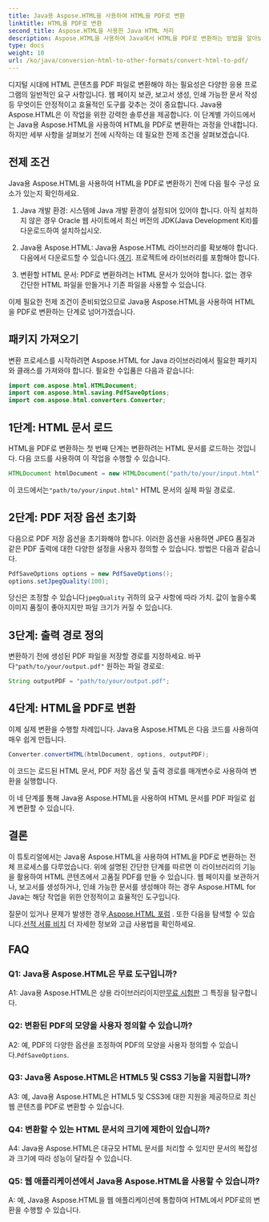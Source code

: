 ```yaml
---
title: Java용 Aspose.HTML을 사용하여 HTML을 PDF로 변환
linktitle: HTML을 PDF로 변환
second_title: Aspose.HTML을 사용한 Java HTML 처리
description: Aspose.HTML을 사용하여 Java에서 HTML을 PDF로 변환하는 방법을 알아보세요. HTML 콘텐츠에서 고품질 PDF를 쉽게 만들 수 있습니다.
type: docs
weight: 10
url: /ko/java/conversion-html-to-other-formats/convert-html-to-pdf/
---
```

디지털 시대에 HTML 콘텐츠를 PDF 파일로 변환해야 하는 필요성은 다양한 응용 프로그램의 일반적인 요구 사항입니다. 웹 페이지 보관, 보고서 생성, 인쇄 가능한 문서 작성 등 무엇이든 안정적이고 효율적인 도구를 갖추는 것이 중요합니다. Java용 Aspose.HTML은 이 작업을 위한 강력한 솔루션을 제공합니다. 이 단계별 가이드에서는 Java용 Aspose.HTML을 사용하여 HTML을 PDF로 변환하는 과정을 안내합니다. 하지만 세부 사항을 살펴보기 전에 시작하는 데 필요한 전제 조건을 살펴보겠습니다.

## 전제 조건

Java용 Aspose.HTML을 사용하여 HTML을 PDF로 변환하기 전에 다음 필수 구성 요소가 있는지 확인하세요.

1. Java 개발 환경: 시스템에 Java 개발 환경이 설정되어 있어야 합니다. 아직 설치하지 않은 경우 Oracle 웹 사이트에서 최신 버전의 JDK(Java Development Kit)를 다운로드하여 설치하십시오.

2.  Java용 Aspose.HTML: Java용 Aspose.HTML 라이브러리를 확보해야 합니다. 다음에서 다운로드할 수 있습니다.[여기](https://releases.aspose.com/html/java/). 프로젝트에 라이브러리를 포함해야 합니다.

3. 변환할 HTML 문서: PDF로 변환하려는 HTML 문서가 있어야 합니다. 없는 경우 간단한 HTML 파일을 만들거나 기존 파일을 사용할 수 있습니다.

이제 필요한 전제 조건이 준비되었으므로 Java용 Aspose.HTML을 사용하여 HTML을 PDF로 변환하는 단계로 넘어가겠습니다.

## 패키지 가져오기

변환 프로세스를 시작하려면 Aspose.HTML for Java 라이브러리에서 필요한 패키지와 클래스를 가져와야 합니다. 필요한 수입품은 다음과 같습니다:

```java
import com.aspose.html.HTMLDocument;
import com.aspose.html.saving.PdfSaveOptions;
import com.aspose.html.converters.Converter;
```

## 1단계: HTML 문서 로드

HTML을 PDF로 변환하는 첫 번째 단계는 변환하려는 HTML 문서를 로드하는 것입니다. 다음 코드를 사용하여 이 작업을 수행할 수 있습니다.

```java
HTMLDocument htmlDocument = new HTMLDocument("path/to/your/input.html");
```

 이 코드에서는`"path/to/your/input.html"` HTML 문서의 실제 파일 경로로.

## 2단계: PDF 저장 옵션 초기화

다음으로 PDF 저장 옵션을 초기화해야 합니다. 이러한 옵션을 사용하면 JPEG 품질과 같은 PDF 출력에 대한 다양한 설정을 사용자 정의할 수 있습니다. 방법은 다음과 같습니다.

```java
PdfSaveOptions options = new PdfSaveOptions();
options.setJpegQuality(100);
```

 당신은 조정할 수 있습니다`jpegQuality` 귀하의 요구 사항에 따라 가치. 값이 높을수록 이미지 품질이 좋아지지만 파일 크기가 커질 수 있습니다.

## 3단계: 출력 경로 정의

 변환하기 전에 생성된 PDF 파일을 저장할 경로를 지정하세요. 바꾸다`"path/to/your/output.pdf"` 원하는 파일 경로로:

```java
String outputPDF = "path/to/your/output.pdf";
```

## 4단계: HTML을 PDF로 변환

이제 실제 변환을 수행할 차례입니다. Java용 Aspose.HTML은 다음 코드를 사용하여 매우 쉽게 만듭니다.

```java
Converter.convertHTML(htmlDocument, options, outputPDF);
```

이 코드는 로드된 HTML 문서, PDF 저장 옵션 및 출력 경로를 매개변수로 사용하여 변환을 실행합니다.

이 네 단계를 통해 Java용 Aspose.HTML을 사용하여 HTML 문서를 PDF 파일로 쉽게 변환할 수 있습니다.

## 결론

이 튜토리얼에서는 Java용 Aspose.HTML을 사용하여 HTML을 PDF로 변환하는 전체 프로세스를 다루었습니다. 위에 설명된 간단한 단계를 따르면 이 라이브러리의 기능을 활용하여 HTML 콘텐츠에서 고품질 PDF를 만들 수 있습니다. 웹 페이지를 보관하거나, 보고서를 생성하거나, 인쇄 가능한 문서를 생성해야 하는 경우 Aspose.HTML for Java는 해당 작업을 위한 안정적이고 효율적인 도구입니다.

 질문이 있거나 문제가 발생한 경우,[Aspose.HTML 포럼](https://forum.aspose.com/) . 또한 다음을 탐색할 수 있습니다.[선적 서류 비치](https://reference.aspose.com/html/java/) 더 자세한 정보와 고급 사용법을 확인하세요.

## FAQ

### Q1: Java용 Aspose.HTML은 무료 도구입니까?
   
 A1: Java용 Aspose.HTML은 상용 라이브러리이지만[무료 시험판](https://releases.aspose.com/) 그 특징을 탐구합니다.

### Q2: 변환된 PDF의 모양을 사용자 정의할 수 있습니까?

 A2: 예, PDF의 다양한 옵션을 조정하여 PDF의 모양을 사용자 정의할 수 있습니다.`PdfSaveOptions`.

### Q3: Java용 Aspose.HTML은 HTML5 및 CSS3 기능을 지원합니까?

A3: 예, Java용 Aspose.HTML은 HTML5 및 CSS3에 대한 지원을 제공하므로 최신 웹 콘텐츠를 PDF로 변환할 수 있습니다.

### Q4: 변환할 수 있는 HTML 문서의 크기에 제한이 있습니까?

A4: Java용 Aspose.HTML은 대규모 HTML 문서를 처리할 수 있지만 문서의 복잡성과 크기에 따라 성능이 달라질 수 있습니다.

### Q5: 웹 애플리케이션에서 Java용 Aspose.HTML을 사용할 수 있습니까?

A: 예, Java용 Aspose.HTML을 웹 애플리케이션에 통합하여 HTML에서 PDF로의 변환을 수행할 수 있습니다.
